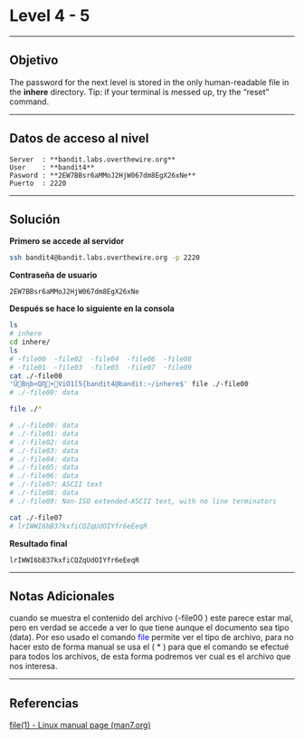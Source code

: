 # Level 4 - 5
---

## Objetivo 

The password for the next level is stored in the only human-readable file in the **inhere** directory. Tip: if your terminal is messed up, try the “reset” command.

---
## Datos de acceso al nivel 

```
Server  : **bandit.labs.overthewire.org**
User    : **bandit4**
Pasword : **2EW7BBsr6aMMoJ2HjW067dm8EgX26xNe**
Puerto  : 2220 
```

---
## Solución 

**Primero se accede al servidor**
```bash
ssh bandit4@bandit.labs.overthewire.org -p 2220
```
**Contraseña de usuario**
```
2EW7BBsr6aMMoJ2HjW067dm8EgX26xNe
```

**Después se hace lo siguiente en la consola**

``` bash
ls
# inhere
cd inhere/
ls
# -file00  -file02  -file04  -file06  -file08
# -file01  -file03  -file05  -file07  -file09
cat ./-file00
'ŰBηb<QȠ+ViO1[5{bandit4@bandit:~/inhere$' file ./-file00
# ./-file00: data

file ./*

# ./-file00: data
# ./-file01: data
# ./-file02: data
# ./-file03: data
# ./-file04: data
# ./-file05: data
# ./-file06: data
# ./-file07: ASCII text
# ./-file08: data
# ./-file09: Non-ISO extended-ASCII text, with no line terminators

cat ./-file07
# lrIWWI6bB37kxfiCQZqUdOIYfr6eEeqR

```

**Resultado final**

```
lrIWWI6bB37kxfiCQZqUdOIYfr6eEeqR
```

---
## Notas Adicionales 
cuando se muestra el contenido del archivo (-file00 ) este parece estar mal, pero en verdad se accede a ver lo que tiene aunque el documento sea tipo (data). Por eso usado el comando <span style="color:blue">file</span> permite ver el tipo de archivo, para no hacer esto de forma manual se usa el ( * ) para que el comando se efectué para todos los archivos, de esta forma podremos ver cual es el archivo que nos interesa.

---
## Referencias 

[file(1) - Linux manual page (man7.org)](https://man7.org/linux/man-pages/man1/file.1.html)


